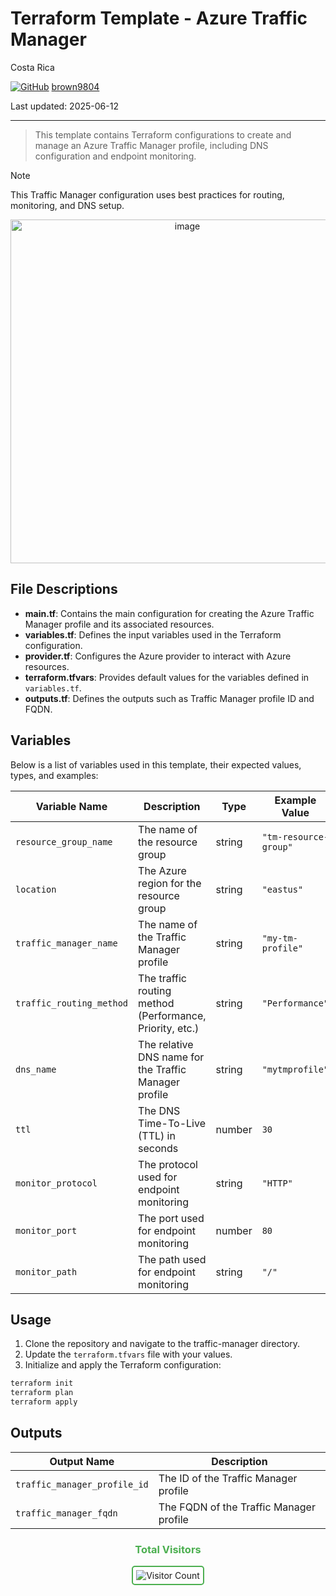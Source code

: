 # Terraform Template - Azure Traffic Manager

Costa Rica

[![GitHub](https://img.shields.io/badge/--181717?logo=github&logoColor=ffffff)](https://github.com/)
[brown9804](https://github.com/brown9804)

Last updated: 2025-06-12

----------

> This template contains Terraform configurations to create and manage an Azure Traffic Manager profile, including DNS configuration and endpoint monitoring.

> [!NOTE]
> This Traffic Manager configuration uses best practices for routing, monitoring, and DNS setup.

<p align="center">
    <img width="550" alt="image" src="">
</p>

## File Descriptions

- **main.tf**: Contains the main configuration for creating the Azure Traffic Manager profile and its associated resources.
- **variables.tf**: Defines the input variables used in the Terraform configuration.
- **provider.tf**: Configures the Azure provider to interact with Azure resources.
- **terraform.tfvars**: Provides default values for the variables defined in `variables.tf`.
- **outputs.tf**: Defines the outputs such as Traffic Manager profile ID and FQDN.

## Variables

Below is a list of variables used in this template, their expected values, types, and examples:

| Variable Name           | Description                                            | Type         | Example Value         |
|------------------------ |-------------------------------------------------------|--------------|----------------------|
| `resource_group_name`   | The name of the resource group                        | string       | `"tm-resource-group"` |
| `location`              | The Azure region for the resource group               | string       | `"eastus"`           |
| `traffic_manager_name`  | The name of the Traffic Manager profile               | string       | `"my-tm-profile"`    |
| `traffic_routing_method`| The traffic routing method (Performance, Priority, etc.) | string    | `"Performance"`      |
| `dns_name`              | The relative DNS name for the Traffic Manager profile | string       | `"mytmprofile"`      |
| `ttl`                   | The DNS Time-To-Live (TTL) in seconds                | number       | `30`                 |
| `monitor_protocol`      | The protocol used for endpoint monitoring             | string       | `"HTTP"`             |
| `monitor_port`          | The port used for endpoint monitoring                 | number       | `80`                 |
| `monitor_path`          | The path used for endpoint monitoring                 | string       | `"/"`                |

## Usage

1. Clone the repository and navigate to the traffic-manager directory.
2. Update the `terraform.tfvars` file with your values.
3. Initialize and apply the Terraform configuration:

```bash
terraform init
terraform plan
terraform apply
```

## Outputs

| Output Name                | Description                                 |
|----------------------------|---------------------------------------------|
| `traffic_manager_profile_id` | The ID of the Traffic Manager profile      |
| `traffic_manager_fqdn`       | The FQDN of the Traffic Manager profile    |

<div align="center">
  <h3 style="color: #4CAF50;">Total Visitors</h3>
  <img src="https://profile-counter.glitch.me/brown9804/count.svg" alt="Visitor Count" style="border: 2px solid #4CAF50; border-radius: 5px; padding: 5px;"/>
</div>
